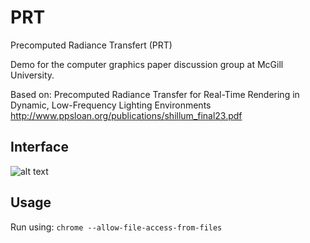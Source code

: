 # PRT
Precomputed Radiance Transfert (PRT)

Demo for the computer graphics paper discussion group at McGill University.

Based on:
Precomputed Radiance Transfer for Real-Time Rendering in Dynamic, Low-Frequency Lighting Environments
http://www.ppsloan.org/publications/shillum_final23.pdf

## Interface
![alt text](https://preview.ibb.co/dK2dXk/ui.png)

## Usage
Run using: `chrome --allow-file-access-from-files`
